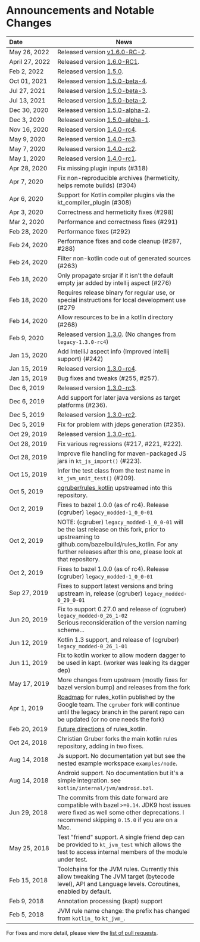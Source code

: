 # Announcements and Notable Changes

|  Date&nbsp;&nbsp;&nbsp;&nbsp;&nbsp;&nbsp;&nbsp;&nbsp;&nbsp;&nbsp;&nbsp;&nbsp;&nbsp;&nbsp;&nbsp;&nbsp;&nbsp;&nbsp; | News  | 
| :----------- | -------- |
| May 26, 2022  | Released version [v1.6.0-RC-2](https://github.com/bazelbuild/rules_kotlin/releases/tag/v1.6.0-RC-2). |
| April 27, 2022  | Released version [1.6.0-RC1](https://github.com/bazelbuild/rules_kotlin/releases/tag/1.6.0-RC-1). |
| Feb 2, 2022  | Released version [1.5.0](https://github.com/bazelbuild/rules_kotlin/releases/tag/v1.5.0). |
| Oct 01, 2021 | Released version [1.5.0-beta-4](https://github.com/bazelbuild/rules_kotlin/releases/tag/v1.5.0-beta-4). |
| Jul 27, 2021 | Released version [1.5.0-beta-3](https://github.com/bazelbuild/rules_kotlin/releases/tag/v1.5.0-beta-3). |
| Jul 13, 2021 | Released version [1.5.0-beta-2](https://github.com/bazelbuild/rules_kotlin/releases/tag/v1.5.0-beta-2). |
| Dec 30, 2020 | Released version [1.5.0-alpha-2](https://github.com/bazelbuild/rules_kotlin/releases/tag/v1.5.0-alpha-2). |
| Dec 3, 2020  | Released version [1.5.0-alpha-1](https://github.com/bazelbuild/rules_kotlin/releases/tag/v1.5.0-alpha-1). |
| Nov 16, 2020 | Released version [1.4.0-rc4](https://github.com/bazelbuild/rules_kotlin/releases/tag/legacy-1.4.0-rc4). |
| May 9, 2020  | Released version [1.4.0-rc3](https://github.com/bazelbuild/rules_kotlin/releases/tag/legacy-1.4.0-rc3). |
| May 7, 2020  | Released version [1.4.0-rc2](https://github.com/bazelbuild/rules_kotlin/releases/tag/legacy-1.4.0-rc2). |
| May 1, 2020  | Released version [1.4.0-rc1](https://github.com/bazelbuild/rules_kotlin/releases/tag/legacy-1.4.0-rc1). |
| Apr 28, 2020 | Fix missing plugin inputs (#318) |
| Apr 7, 2020  | Fix non-reproducible archives (hermeticity, helps remote builds) (#304) |
| Apr 6, 2020  | Support for Kotlin compiler plugins via the kt_compiler_plugin (#308) |
| Apr 3, 2020  | Correctness and hermeticity fixes (#298) |
| Mar 2, 2020  | Performance and correctness fixes (#291) |
| Feb 28, 2020 | Performance fixes (#292) |
| Feb 24, 2020 | Performance fixes and code cleanup (#287, #288) |
| Feb 24, 2020 | Filter non-kotlin code out of generated sources (#263) |
| Feb 18, 2020 | Only propagate srcjar if it isn't the default empty jar added by intellij aspect (#276) |
| Feb 18, 2020 | Requires release binary for regular use, or special instructions for local development use (#279 |
| Feb 14, 2020 | Allow resources to be in a kotlin directory (#268) |
| Feb 9, 2020  | Released version [1.3.0](https://github.com/bazelbuild/rules_kotlin/releases/tag/legacy-1.3.0). (No changes from `legacy-1.3.0-rc4`) | 
| Jan 15, 2020 | Add InteliiJ aspect info (Improved intellij support) (#242) |
| Jan 15, 2019 | Released version [1.3.0-rc4](https://github.com/bazelbuild/rules_kotlin/releases/tag/legacy-1.3.0-rc4). | 
| Jan 15, 2019 | Bug fixes and tweaks (#255, #257). | 
| Dec 6, 2019  | Released version [1.3.0-rc3](https://github.com/bazelbuild/rules_kotlin/releases/tag/legacy-1.3.0-rc3). | 
| Dec 6, 2019  | Add support for later java versions as target platforms (#236). | 
| Dec 5, 2019  | Released version [1.3.0-rc2](https://github.com/bazelbuild/rules_kotlin/releases/tag/legacy-1.3.0-rc2). | 
| Dec 5, 2019  | Fix for problem with jdeps generation (#235). | 
| Oct 29, 2019 | Released version [1.3.0-rc1](https://github.com/bazelbuild/rules_kotlin/releases/tag/legacy-1.3.0-rc1). | 
| Oct 28, 2019 | Fix various regressions (#217, #221, #222).  | 
| Oct 28, 2019 | Improve file handling for maven-packaged JS jars in `kt_js_import()` (#223).  | 
| Oct 15, 2019 | Infer the test class from the test name in `kt_jvm_unit_test()` (#209).  | 
| Oct 5, 2019  | [cgruber/rules_kotlin](github.com/cgruber/rules_kotlin) upstreamed into this repository.  | 
| Oct 2, 2019  | Fixes to bazel 1.0.0 (as of rc4). Release (cgruber) `legacy_modded-1_0_0-01` | 
| Oct 2, 2019  | NOTE: (cgruber) `legacy_modded-1_0_0-01` will be the last release on this fork, prior to upstreaming to github.com/bazelbuild/rules_kotlin.  For any further releases after this one, please look at that repository. | 
| Oct 2, 2019  | Fixes to bazel 1.0.0 (as of rc4). Release (cgruber) `legacy_modded-1_0_0-01` | 
| Sep 27, 2019 | Fixes to support latest versions and bring upstream in, release (cgruber) `legacy_modded-0_29_0-01` | 
| Jun 20, 2019 | Fix to support 0.27.0 and release of (cgruber) `legacy_modded-0_26_1-02`<br>Serious reconsideration of the version naming scheme... | 
| Jun 12, 2019 | Kotlin 1.3 support, and release of (cgruber) `legacy_modded-0_26_1-01` | 
| Jun 11, 2019 | Fix to kotlin worker to allow modern dagger to be used in kapt. (worker was leaking its dagger dep) | 
| May 17, 2019 | More changes from upstream (mostly fixes for bazel version bump) and releases from the fork | 
| Apr 1, 2019  | [Roadmap](https://github.com/bazelbuild/rules_kotlin/blob/master/ROADMAP.md) for rules_kotlin published by the Google team.  The `cgruber` fork will continue until the legacy branch in the parent repo can be updated (or no one needs the fork) | 
| Feb 20, 2019 | [Future directions](https://github.com/bazelbuild/rules_kotlin/issues/174) of rules_kotlin. | 
| Oct 24, 2018 | Christian Gruber forks the main kotlin rules repository, adding in two fixes. | 
| Aug 14, 2018 | Js support. No documentation yet but see the nested example workspace `examples/node`. | 
| Aug 14, 2018 | Android support. No documentation but it's a simple integration. see `kotlin/internal/jvm/android.bzl`. | 
| Jun 29, 2018 | The commits from this date forward are compatible with bazel `>=0.14`. JDK9 host issues were fixed as well some other deprecations. I recommend skipping `0.15.0` if you   are on a Mac.  | 
| May 25, 2018 | Test "friend" support. A single friend dep can be provided to `kt_jvm_test` which allows the test to access internal members of the module under test. | 
| Feb 15, 2018 | Toolchains for the JVM rules. Currently this allow tweaking The JVM target (bytecode level), API and Language levels. Coroutines, enabled by default. | 
| Feb 9, 2018  | Annotation processing (kapt) support
| Feb 5, 2018  | JVM rule name change:</b> the prefix has changed from `kotlin_` to `kt_jvm_`.

For fixes and more detail, please view the [list of pull requests](https://github.com/bazelbuild/rules_kotlin/pulls?q=is%3Apr+is%3Aclosed).
